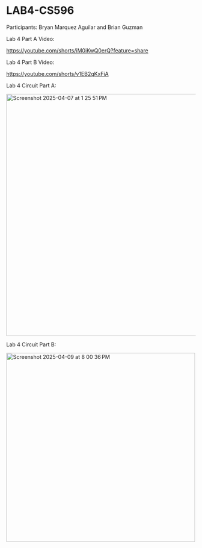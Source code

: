 # LAB4-CS596

Participants: Bryan Marquez Aguilar and Brian Guzman

Lab 4 Part A Video:

https://youtube.com/shorts/iM0iKwQ0erQ?feature=share

Lab 4 Part B Video:

https://youtube.com/shorts/v1EB2qKxFiA

Lab 4 Circuit Part A:

<img width="643" alt="Screenshot 2025-04-07 at 1 25 51 PM" src="https://github.com/user-attachments/assets/65efb242-a0c4-4c1f-bb2d-418622af92b5" />

Lab 4 Circuit Part B:

<img width="502" alt="Screenshot 2025-04-09 at 8 00 36 PM" src="https://github.com/user-attachments/assets/3f777c0f-c002-4e48-bc3f-58f1bf60f3b1" />

